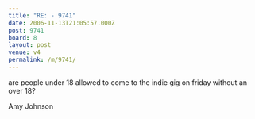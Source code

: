 ```yaml
---
title: "RE: - 9741"
date: 2006-11-13T21:05:57.000Z
post: 9741
board: 8
layout: post
venue: v4
permalink: /m/9741/
---
```

are people under 18 allowed to come to the indie gig on friday without an over 18?

Amy Johnson
